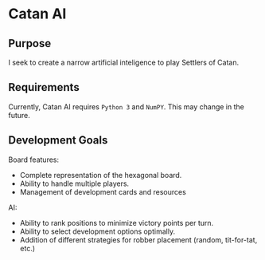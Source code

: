# Catan AI

## Purpose

I seek to create a narrow artificial inteligence to play Settlers of Catan.

## Requirements
Currently, Catan AI requires `Python 3` and `NumPY`. This may change in the
future.

## Development Goals

Board features:

- Complete representation of the hexagonal board.
- Ability to handle multiple players.
- Management of development cards and resources

AI:
- Ability to rank positions to minimize victory points per turn.
- Ability to select development options optimally.
- Addition of different strategies for robber placement (random, tit-for-tat, 
etc.)


